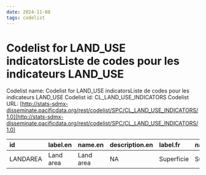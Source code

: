 ```yaml
---
date: 2024-11-08
tags: codelist
---
```


# Codelist for LAND_USE indicatorsListe de codes pour les indicateurs LAND_USE

Codelist name: Codelist for LAND_USE indicatorsListe de codes pour les indicateurs LAND_USE
Codelist id: CL_LAND_USE_INDICATORS
Codelist URL: [http://stats-sdmx-disseminate.pacificdata.org/rest/codelist/SPC/CL_LAND_USE_INDICATORS/1.0](http://stats-sdmx-disseminate.pacificdata.org/rest/codelist/SPC/CL_LAND_USE_INDICATORS/1.0)

|id       |label.en  |name.en   |description.en |label.fr   |name.fr    |description.fr |
|:--------|:---------|:---------|:--------------|:----------|:----------|:--------------|
|LANDAREA |Land area |Land area |NA             |Superficie |Superficie |NA             |
